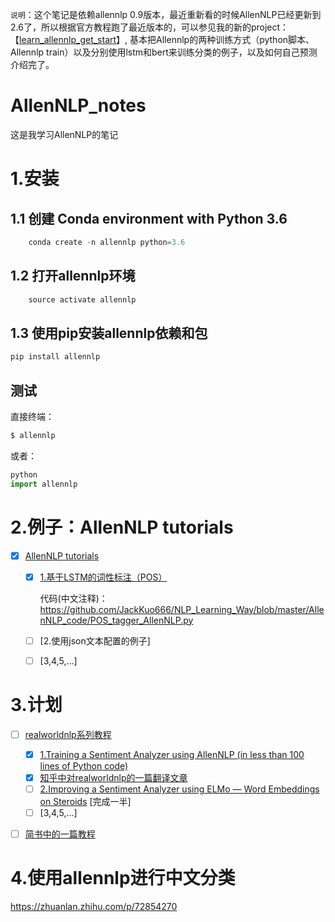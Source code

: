 `说明`：这个笔记是依赖allennlp 0.9版本，最近重新看的时候AllenNLP已经更新到2.6了，所以根据官方教程跑了最近版本的，可以参见我的新的project： 【[learn_allennlp_get_start](https://github.com/JackKuo666/learn_allennlp_get_start)】, 基本把Allennlp的两种训练方式（python脚本、Allennlp train）以及分别使用lstm和bert来训练分类的例子，以及如何自己预测介绍完了。

# AllenNLP_notes
这是我学习AllenNLP的笔记

# 1.安装

## 1.1 创建 Conda environment with Python 3.6
```py
    conda create -n allennlp python=3.6
```
## 1.2 打开allennlp环境
```py
    source activate allennlp
```
## 1.3 使用pip安装allennlp依赖和包
```py
pip install allennlp
```
## 测试
直接终端：
```py
$ allennlp
```
或者：
```py
python
import allennlp
```
# 2.例子：AllenNLP tutorials
- [x] [AllenNLP tutorials](https://allennlp.org/tutorials)
    - [x] [1.基于LSTM的词性标注（POS）](https://allennlp.org/tutorials)
        
        代码(中文注释)：https://github.com/JackKuo666/NLP_Learning_Way/blob/master/AllenNLP_code/POS_tagger_AllenNLP.py
    - [ ] [2.使用json文本配置的例子]
    - [ ] [3,4,5,...]
# 3.计划
- [ ] [realworldnlp系列教程](http://www.realworldnlpbook.com/blog/)
    - [x] [1.Training a Sentiment Analyzer using AllenNLP (in less than 100 lines of Python code)](http://www.realworldnlpbook.com/blog/training-sentiment-analyzer-using-allennlp.html)
    - [x] [知乎中对realworldnlp的一篇翻译文章](https://zhuanlan.zhihu.com/p/48070968)
    - [ ] [2.Improving a Sentiment Analyzer using ELMo — Word Embeddings on Steroids](http://www.realworldnlpbook.com/blog/improving-sentiment-analyzer-using-elmo.html) [完成一半]
    - [ ] [3,4,5,...]
- [ ] [简书中的一篇教程](https://www.jianshu.com/p/17abfefc1b5b)


# 4.使用allennlp进行中文分类
https://zhuanlan.zhihu.com/p/72854270
